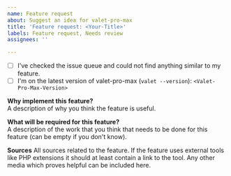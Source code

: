 ```yaml
---
name: Feature request
about: Suggest an idea for valet-pro-max
title: 'Feature request: <Your-Title>'
labels: Feature request, Needs review
assignees: ''

---
```


- [ ] I've checked the issue queue and could not find anything similar to my feature.
- [ ] I'm on the latest version of valet-pro-max (`valet --version`): `<Valet-Pro-Max-Version>`

**Why implement this feature?**  
A description of why you think the feature is useful.

**What will be required for this feature?**  
A description of the work that you think that needs to be done for this feature (can be empty if you don't know). 

**Sources**
All sources related to the feature. If the feature uses external tools like PHP extensions it should at
least contain a link to the tool. Any other media which proves helpful can be included here.
